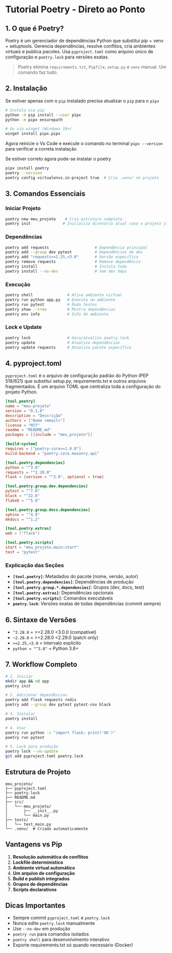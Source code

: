# Tutorial Poetry - Direto ao Ponto

## 1. O que é Poetry?

Poetry é um gerenciador de dependências Python que substitui pip + venv + setuptools. Gerencia dependências, resolve conflitos, cria ambientes virtuais e publica pacotes. Usa `pyproject.toml` como arquivo único de configuração e `poetry.lock` para versões exatas.

>Poetry elimina `requirements.txt`, `Pipfile`, `setup.py` e `venv` manual. Um comando faz tudo.

## 2. Instalação

Se estiver apenas com o `pip` instalado precisa atualizar o `pip` para o `pipx`

```bash
# Instala via pip
python -m pip install --user pipx
python -m pipx ensurepath

# Ou via winget (Windows 10+)
winget install pipx.pipx
```

Agora reinicie o Vs Code e execute o comando no terminal `pipx --version` para verificar a correta instalação

Se estiver correto agora pode-se instalar o poetry

```bash
pipx install poetry
poetry --version
poetry config virtualenvs.in-project true  # Cria .venv/ no projeto
```

## 3. Comandos Essenciais

### Iniciar Projeto

```bash
poetry new meu_projeto    # Cria estrutura completa
poetry init              # Inicializa diretório atual caso o projeto já exista
```

### Dependências

```bash
poetry add requests                    # Dependência principal
poetry add --group dev pytest          # Dependências de dev
poetry add "requests>=2.25,<3.0"       # Versão específica
poetry remove requests                 # Remove dependência
poetry install                         # Instala tudo
poetry install --no-dev                # Sem dev deps
```

### Execução

```bash
poetry shell               # Ativa ambiente virtual
poetry run python app.py   # Executa no ambiente
poetry run pytest          # Roda testes
poetry show --tree         # Mostra dependências
poetry env info            # Info do ambiente
```

### Lock e Update

```bash
poetry lock                # Gera/atualiza poetry.lock
poetry update              # Atualiza dependências
poetry update requests     # Atualiza pacote específico
```

## 4. pyproject.toml

`pyproject.toml` é o arquivo de configuração padrão do Python (PEP 518/621) que substitui setup.py, requirements.txt e outros arquivos fragmentados. É um arquivo TOML que centraliza toda a configuração do projeto Python.

```toml
[tool.poetry]
name = "meu-projeto"
version = "0.1.0"
description = "Descrição"
authors = ["Nome <email>"]
license = "MIT"
readme = "README.md"
packages = [{include = "meu_projeto"}]

[build-system]
requires = ["poetry-core>=1.0.0"]
build-backend = "poetry.core.masonry.api"

[tool.poetry.dependencies]
python = "^3.8"
requests = "^2.28.0"
flask = {version = "^2.0", optional = true}

[tool.poetry.group.dev.dependencies]
pytest = "^7.0"
black = "^22.0"
flake8 = "^5.0"

[tool.poetry.group.docs.dependencies]
sphinx = "^4.0"
mkdocs = "^1.2"

[tool.poetry.extras]
web = ["flask"]

[tool.poetry.scripts]
start = "meu_projeto.main:start"
test = "pytest"
```

### Explicação das Seções

- **`[tool.poetry]`**: Metadados do pacote (nome, versão, autor)
- **`[tool.poetry.dependencies]`**: Dependências de produção
- **`[tool.poetry.group.*.dependencies]`**: Grupos (dev, docs, test)
- **`[tool.poetry.extras]`**: Dependências opcionais
- **`[tool.poetry.scripts]`**: Comandos executáveis
- **`poetry.lock`**: Versões exatas de todas dependências (commit sempre)

## 6. Sintaxe de Versões

- `^2.28.0` = >=2.28.0 <3.0.0 (compatível)
- `~2.28.0` = >=2.28.0 <2.29.0 (patch only)
- `>=2.25,<3.0` = intervalo explícito
- `python = "^3.8"` = Python 3.8+

## 7. Workflow Completo

```bash
# 1. Iniciar
mkdir app && cd app
poetry init

# 2. Adicionar dependências
poetry add flask requests redis
poetry add --group dev pytest pytest-cov black

# 3. Instalar
poetry install

# 4. Usar
poetry run python -c "import flask; print('OK')"
poetry run pytest

# 5. Lock para produção
poetry lock --no-update
git add pyproject.toml poetry.lock
```

## Estrutura de Projeto

```plaintext
meu_projeto/
├── pyproject.toml
├── poetry.lock
├── README.md
├── src/
│   └── meu_projeto/
│       ├── __init__.py
│       └── main.py
├── tests/
│   └── test_main.py
└── .venv/  # Criado automaticamente
```

## Vantagens vs Pip

1. **Resolução automática de conflitos**
2. **Lockfile determinístico**
3. **Ambiente virtual automático**
4. **Um arquivo de configuração**
5. **Build e publish integrados**
6. **Grupos de dependências**
7. **Scripts declarativos**

## Dicas Importantes

- Sempre commit `pyproject.toml` e `poetry.lock`
- Nunca edite `poetry.lock` manualmente
- Use `--no-dev` em produção
- `poetry run` para comandos isolados
- `poetry shell` para desenvolvimento interativo
- Exporte requirements.txt só quando necessário (Docker)


